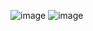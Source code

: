   ![image](https://github.com/user-attachments/assets/a6d81635-41e8-436d-80e9-b9e04fd7cdd2)
![image](https://github.com/user-attachments/assets/48e530ba-94a7-4598-9581-79ec1d25d790)
